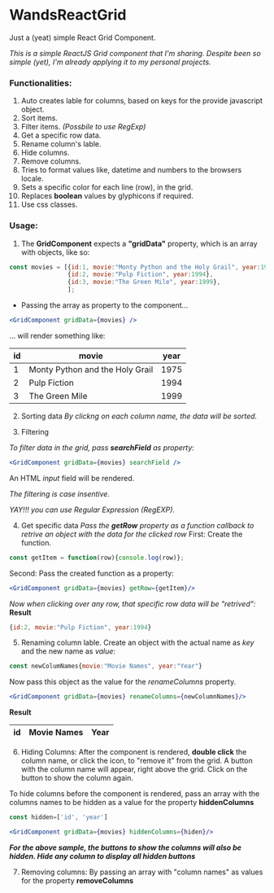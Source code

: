 # WandsReactGrid
Just a (yeat) simple React Grid Component.

*This is a simple ReactJS Grid component that I'm sharing. Despite been so simple (yet), I'm already applying it to my 
personal projects.*

### Functionalities:
1. Auto creates lable for columns, based on keys for the provide javascript object.
2. Sort items.
3. Filter items. *(Possbile to use RegExp)*
4. Get a specific row data.
5. Rename column's lable.
6. Hide columns.
7. Remove columns.
8. Tries to format values like, datetime and numbers to the browsers locale.
9. Sets a specific color for each line (row), in the grid.
10. Replaces **boolean** values by glyphicons if required.
11. Use css classes.

### Usage:
1. The **GridComponent** expects a **"gridData"** property, which is an array with objects, like so:
```javascript
const movies = [{id:1, movie:"Monty Python and the Holy Grail", year:1975},
                {id:2, movie:"Pulp Fiction", year:1994},
                {id:3, movie:"The Green Mile", year:1999},
                ];
```
  * Passing the array as property to the component...
```jsx
<GridComponent gridData={movies} />
```
... will render something like:

id | movie | year
-- | ----- | ----
1 | Monty Python and the Holy Grail | 1975
2 | Pulp Fiction | 1994
3 | The Green Mile | 1999

2. Sorting data
*By clickng on each column name, the data will be sorted.*

3. Filtering

*To filter data in the grid, pass **searchField** as property:*

```jsx
<GridComponent gridData={movies} searchField />
```
An HTML *input* field will be rendered.

*The filtering is case insentive.*

*YAY!!! you can use Regular Expression (RegEXP)*.

4. Get specific data
*Pass the **getRow** property as a function callback to retrive an object with the data for the clicked row*
First: Create the function.
```javascript
const getItem = function(row){console.log(row)};
```
Second: Pass the created function as a property:
```jsx
<GridComponent gridData={movies} getRow={getItem}/>
```
*Now when clicking over any row, that specific row data will be "retrived":*
**Result**
```javascript
{id:2, movie:"Pulp Fiction", year:1994}
```
5. Renaming column lable.
Create an object with the actual name as *key* and the new name as *value*:
```javascript
const newColumNames{movie:"Movie Names", year:"Year"}
```
Now pass this object as the value for the *renameColumns* property.
```jsx
<GridComponent gridData={movies} renameColumns={newColumnNames}/>
```
**Result**

id | Movie Names | Year
-- | ----------- | ----

6. Hiding Columns:
After the component is rendered, **double click** the column name, or click the icon, to "remove it" from the grid.
A button with the column name will appear, right above the grid. Click on the button to show the column again.

To hide columns before the component is rendered, pass an array with the columns names to be hidden as a value for the
property **hiddenColumns**

```javascript
const hidden=['id', 'year']
```
```jsx
<GridComponent gridData={movies} hiddenColumns={hiden}/>
```
***For the above sample, the buttons to show the columns will also be hidden. Hide any column to display all hidden buttons***

7. Removing columns:
By passing an array with "column names" as values for the property **removeColumns**

    
